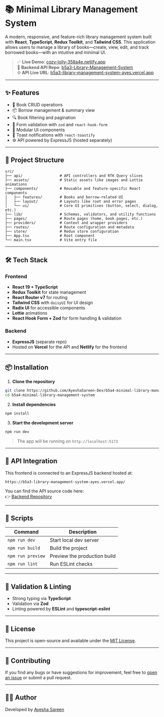 # 📚 Minimal Library Management System

A modern, responsive, and feature-rich library management system built with **React**, **TypeScript**, **Redux Toolkit**, and **Tailwind CSS**. This application allows users to manage a library of books—create, view, edit, and track borrowed books—with an intuitive and minimal UI.

> ✅ **Live Demo**: [cozy-lolly-358a4e.netlify.app](https://cozy-lolly-358a4e.netlify.app/)  
> 🚀 **Backend API Repo**: [b5a3-Library-Management-System](https://github.com/AyeshaSareen-Dev/b5a3-Library-Management-System-AyeshaSareen-Dev)  
> 🌐 **API Live URL**: [b5a3-library-management-system-ayes.vercel.app](https://b5a3-library-management-system-ayes.vercel.app/)

---

## ✨ Features

- 📖 Book CRUD operations
- 📦 Borrow management & summary view
- 🔍 Book filtering and pagination
- 🧾 Form validation with `zod` and `react-hook-form`
- 🧱 Modular UI components
- 🍞 Toast notifications with `react-toastify`
- ⚙️ API powered by ExpressJS (hosted separately)

---

## 📁 Project Structure

```
src/
├── api/                 # API controllers and RTK Query slices
├── assets/              # Static assets like images and Lottie animations
├── components/          # Reusable and feature-specific React components
│   ├── features/        # Books and borrow-related UI
│   ├── layout/          # Layouts like root and error pages
│   └── ui/              # Core UI primitives (button, select, dialog, etc.)
├── lib/                 # Schemas, validators, and utility functions
├── pages/               # Route pages (home, book pages, etc.)
├── providers/           # Context and wrapper providers
├── routes/              # Route configuration and metadata
├── store/               # Redux store configuration
├── App.tsx              # Root component
└── main.tsx             # Vite entry file
```

---

## 🛠️ Tech Stack

### Frontend
- **React 19 + TypeScript**
- **Redux Toolkit** for state management
- **React Router v7** for routing
- **Tailwind CSS** with `daisyUI` for UI design
- **Radix UI** for accessible components
- **Lottie** animations
- **React Hook Form + Zod** for form handling & validation

### Backend
- **ExpressJS** (separate repo)
- Hosted on **Vercel** for the API and **Netlify** for the frontend

---

## 📦 Installation

1. **Clone the repository**
```bash
git clone https://github.com/AyeshaSareen-Dev/b5a4-minimal-library-management-system.git
cd b5a4-minimal-library-management-system
```

2. **Install dependencies**
```bash
npm install
```

3. **Start the development server**
```bash
npm run dev
```

> The app will be running on `http://localhost:5173`

---

## 🔗 API Integration

This frontend is connected to an ExpressJS backend hosted at:

```
https://b5a3-library-management-system-ayes.vercel.app/
```

You can find the API source code here:  
👉 [Backend Repository](https://github.com/AyeshaSareen-Dev/b5a3-Library-Management-System-AyeshaSareen-Dev)

---

## 📑 Scripts

| Command         | Description                   |
|----------------|-------------------------------|
| `npm run dev`  | Start local dev server        |
| `npm run build`| Build the project             |
| `npm run preview` | Preview the production build |
| `npm run lint` | Run ESLint checks             |

---

## 🧪 Validation & Linting

- Strong typing via **TypeScript**
- Validation via **Zod**
- Linting powered by **ESLint** and **typescript-eslint**

---

## 📄 License

This project is open-source and available under the [MIT License](LICENSE).

---

## 🤝 Contributing

If you find any bugs or have suggestions for improvement, feel free to [open an issue](https://github.com/AyeshaSareen-Dev/b5a4-minimal-library-management-system/issues) or submit a pull request.

---

## 👩‍💻 Author

Developed by [Ayesha Sareen](https://github.com/AyeshaSareen-Dev)